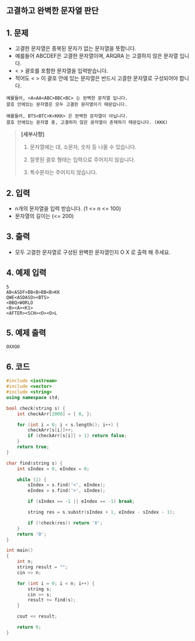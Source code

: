 ## 고결하고 완벽한 문자열 판단

## 1. 문제
- 고결한 문자열은 중복된 문자가 없는 문자열을 뜻합니다.
- 예를들어 ABCDEF은 고결한 문자열이며, ARQRA 는 고결하지 않은 문자열 입니다.
- < > 괄호를 포함한 문자열을 입력받습니다.
- 적어도 < > 이 괄호 안에 있는 문자열은 반드시 고결한 문자열로 구성되어야 합니다.

```
예를들어, <A>AA<ABC>BBC<BC> 는 완벽한 문자열 입니다.
괄호 안에있는 문자열은 모두 고결한 문자열이기 때문입니다.

예를들어, BTS<BTC>K<KKK> 은 완벽한 문자열이 아닙니다.
괄호 안에있는 문자열 중, 고결하지 않은 문자열이 존재하기 때문입니다. (KKK)
```

> **[세부사항]**
>
> 1. 문자열에는 대, 소문자, 숫자 등 나올 수 있습니다.
>
> 2. 잘못된 괄호 형태는 입력으로 주어지지 않습니다.
>
> 3. 특수문자는 주어지지 않습니다.

## 2. 입력

- n개의 문자열을 입력 받습니다. (1 <= n <= 100)
- 문자열의 길이는 (<= 200)

## 3. 출력
- 모두 고결한 문자열로 구성된 완벽한 문자열인지 O X 로 출력 해 주세요.

## 4. 예제 입력
```
5
AB<ASDF>BB<B>BB<B>KK
QWE<ASDASD><BTS>
<BBQ>WORLD
<B><A><K1>
<AFTER><SCH><O><O>L
```

## 5. 예제 출력

```
OXXOO
```

## 6. 코드

```c++
#include <iostream>
#include <vector>
#include <string>
using namespace std;

bool check(string s) {
	int checkArr[2000] = { 0, };

	for (int i = 0; i < s.length(); i++) {
		checkArr[s[i]]++;
		if (checkArr[s[i]] > 1) return false;
	}
	return true;
}

char find(string s) {
	int sIndex = 0, eIndex = 0;

	while (1) {
		sIndex = s.find('<', eIndex);
		eIndex = s.find('>', sIndex);

		if (sIndex == -1 || eIndex == -1) break;

		string res = s.substr(sIndex + 1, eIndex - sIndex - 1);

		if (!check(res)) return 'X';
	}
	return 'O';
}

int main()
{
	int n;
	string result = "";
	cin >> n;

	for (int i = 0; i < n; i++) {
		string s;
		cin >> s;
		result += find(s);
	}

	cout << result;

	return 0;
}

```
